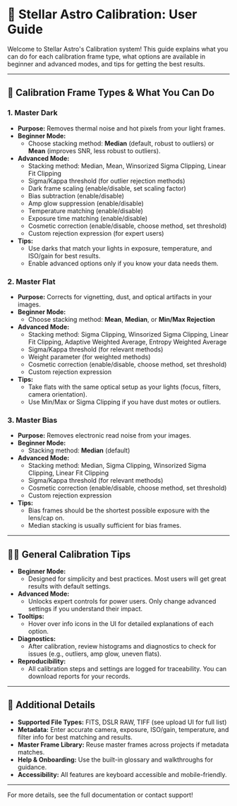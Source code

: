 # 🌟 Stellar Astro Calibration: User Guide

Welcome to Stellar Astro's Calibration system! This guide explains what you can do for each calibration frame type, what options are available in beginner and advanced modes, and tips for getting the best results.

---

## 📸 Calibration Frame Types & What You Can Do

### 1. **Master Dark**
- **Purpose:** Removes thermal noise and hot pixels from your light frames.
- **Beginner Mode:**
  - Choose stacking method: **Median** (default, robust to outliers) or **Mean** (improves SNR, less robust to outliers).
- **Advanced Mode:**
  - Stacking method: Median, Mean, Winsorized Sigma Clipping, Linear Fit Clipping
  - Sigma/Kappa threshold (for outlier rejection methods)
  - Dark frame scaling (enable/disable, set scaling factor)
  - Bias subtraction (enable/disable)
  - Amp glow suppression (enable/disable)
  - Temperature matching (enable/disable)
  - Exposure time matching (enable/disable)
  - Cosmetic correction (enable/disable, choose method, set threshold)
  - Custom rejection expression (for expert users)
- **Tips:**
  - Use darks that match your lights in exposure, temperature, and ISO/gain for best results.
  - Enable advanced options only if you know your data needs them.

### 2. **Master Flat**
- **Purpose:** Corrects for vignetting, dust, and optical artifacts in your images.
- **Beginner Mode:**
  - Choose stacking method: **Mean**, **Median**, or **Min/Max Rejection**
- **Advanced Mode:**
  - Stacking method: Sigma Clipping, Winsorized Sigma Clipping, Linear Fit Clipping, Adaptive Weighted Average, Entropy Weighted Average
  - Sigma/Kappa threshold (for relevant methods)
  - Weight parameter (for weighted methods)
  - Cosmetic correction (enable/disable, choose method, set threshold)
  - Custom rejection expression
- **Tips:**
  - Take flats with the same optical setup as your lights (focus, filters, camera orientation).
  - Use Min/Max or Sigma Clipping if you have dust motes or outliers.

### 3. **Master Bias**
- **Purpose:** Removes electronic read noise from your images.
- **Beginner Mode:**
  - Stacking method: **Median** (default)
- **Advanced Mode:**
  - Stacking method: Median, Sigma Clipping, Winsorized Sigma Clipping, Linear Fit Clipping
  - Sigma/Kappa threshold (for relevant methods)
  - Cosmetic correction (enable/disable, choose method, set threshold)
  - Custom rejection expression
- **Tips:**
  - Bias frames should be the shortest possible exposure with the lens/cap on.
  - Median stacking is usually sufficient for bias frames.

---

## 🧑‍💻 General Calibration Tips
- **Beginner Mode:**
  - Designed for simplicity and best practices. Most users will get great results with default settings.
- **Advanced Mode:**
  - Unlocks expert controls for power users. Only change advanced settings if you understand their impact.
- **Tooltips:**
  - Hover over info icons in the UI for detailed explanations of each option.
- **Diagnostics:**
  - After calibration, review histograms and diagnostics to check for issues (e.g., outliers, amp glow, uneven flats).
- **Reproducibility:**
  - All calibration steps and settings are logged for traceability. You can download reports for your records.

---

## 📝 Additional Details
- **Supported File Types:** FITS, DSLR RAW, TIFF (see upload UI for full list)
- **Metadata:** Enter accurate camera, exposure, ISO/gain, temperature, and filter info for best matching and results.
- **Master Frame Library:** Reuse master frames across projects if metadata matches.
- **Help & Onboarding:** Use the built-in glossary and walkthroughs for guidance.
- **Accessibility:** All features are keyboard accessible and mobile-friendly.

---

For more details, see the full documentation or contact support! 